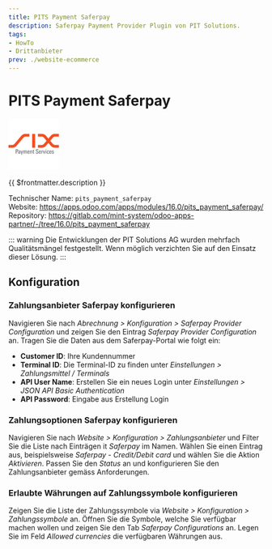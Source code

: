 ```yaml
---
title: PITS Payment Saferpay
description: Saferpay Payment Provider Plugin von PIT Solutions.
tags:
- HowTo
- Drittanbieter
prev: ./website-ecommerce
---
```


# PITS Payment Saferpay
![](assets/odoo_icons_payment_saferpay.png)

{{ $frontmatter.description }}

Technischer Name: `pits_payment_saferpay`\
Website: <https://apps.odoo.com/apps/modules/16.0/pits_payment_saferpay/>\
Repository: <https://gitlab.com/mint-system/odoo-apps-partner/-/tree/16.0/pits_payment_saferpay>

::: warning
Die Entwicklungen der PIT Solutions AG wurden mehrfach Qualitätsmängel festgestellt. Wenn möglich verzichten Sie auf den Einsatz dieser Lösung.
:::

## Konfiguration

### Zahlungsanbieter Saferpay konfigurieren

Navigieren Sie nach *Abrechnung > Konfiguration > Saferpay Provider Configuration* und zeigen Sie den Eintrag *Saferpay Provider Configuration* an. Tragen Sie die Daten aus dem Saferpay-Portal wie folgt ein:

* **Customer ID**: Ihre Kundennummer
* **Terminal ID**: Die Terminal-ID zu finden unter *Einstellungen > Zahlungsmittel / Terminals*
* **API User Name**: Erstellen Sie ein neues Login unter *Einstellungen > JSON API Basic Authentication*
* **API Password**: Eingabe aus Erstellung Login

### Zahlungsoptionen Saferpay konfigurieren

Navigieren Sie nach *Website > Konfiguration > Zahlungsanbieter* und Filter Sie die Liste nach Einträgen it *Saferpay* im Namen. Wählen Sie einen Eintrag aus, beispielsweise *Saferpay - Credit/Debit card* und wählen Sie die Aktion *Aktivieren*. Passen Sie den *Status* an und konfigurieren Sie den Zahlungsanbieter gemäss Anforderungen.

### Erlaubte Währungen auf Zahlungssymbole konfigurieren

Zeigen Sie die Liste der Zahlungssymbole via *Website > Konfiguration > Zahlungssymbole* an. Öffnen Sie die Symbole, welche Sie verfügbar machen wollen und zeigen Sie den Tab *Saferpay Configurations* an. Legen Sie im Feld *Allowed currencies* die verfügbaren Währungen aus.